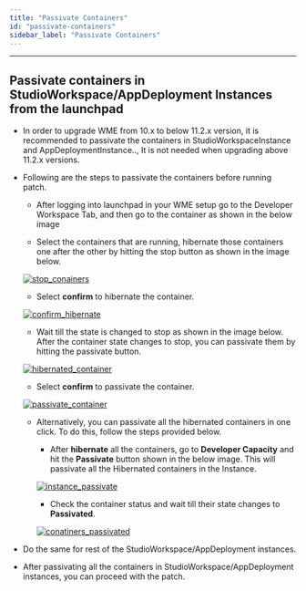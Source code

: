 ```yaml
---
title: "Passivate Containers"
id: "passivate-containers"
sidebar_label: "Passivate Containers"
---
```

---



## Passivate containers in StudioWorkspace/AppDeployment Instances from the launchpad

- In order to upgrade WME from 10.x to below 11.2.x version, it is recommended to passivate the containers in StudioWorkspaceInstance and AppDeploymentInstance.., It is not needed when upgrading above 11.2.x versions.

- Following are the steps to passivate the containers before running patch.
 
  - After logging into launchpad in your WME setup go to the Developer Workspace Tab, and then go to the container as shown in the below image

  - Select the containers that are running, hibernate those containers one after the other by hitting the stop button as shown in the image below.
  
  [![stop_conainers](/learn/assets/wme-setup/upgrade-wme-setup/hibernate.png)](/learn/assets/wme-setup/upgrade-wme-setup/hibernate.png)

  - Select **confirm** to hibernate the container.

  [![confirm_hibernate](/learn/assets/wme-setup/upgrade-wme-setup/confirm-hibernation.png)](/learn/assets/wme-setup/upgrade-wme-setup/confirm-hibernation.png)

  - Wait till the state is changed to stop as shown in the image below. After the container state changes to stop, you can passivate them by hitting the passivate button.

  [![hibernated_container](/learn/assets/wme-setup/upgrade-wme-setup/containers-stop.png)](/learn/assets/wme-setup/upgrade-wme-setup/containers-stop.png)

  - Select **confirm** to passivate the container.

  [![passivate_container](/learn/assets/wme-setup/upgrade-wme-setup/passivate-confirmation.png)](/learn/assets/wme-setup/upgrade-wme-setup/passivate-confirmation.png)

  - Alternatively, you can passivate all the hibernated containers in one click. To do this, follow the steps provided below.
   
    - After **hibernate** all the containers, go to **Developer Capacity** and hit the **Passivate** button shown in the below image. This will passivate all the Hibernated containers in the Instance.

    [![instance_passivate](/learn/assets/wme-setup/upgrade-wme-setup/instance-passivate.png)](/learn/assets/wme-setup/upgrade-wme-setup/instance-passivate.png) 

    - Check the container status and wait till their state changes to **Passivated**.

    [![conatiners_passivated](/learn/assets/wme-setup/upgrade-wme-setup/containers-passivate.png)](/learn/assets/wme-setup/upgrade-wme-setup/containers-passivate.png)


- Do the same for rest of the StudioWorkspace/AppDeployment instances.
- After passivating all the containers in StudioWorkspace/AppDeployment instances, you can proceed with the patch.    